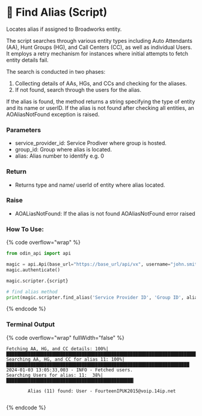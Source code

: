 # 🔎 Find Alias (Script)

Locates alias if assigned to Broadworks entity.

The script searches through various entity types including Auto Attendants (AA), Hunt Groups (HG), and Call Centers (CC), as well as individual Users. It employs a retry mechanism for instances where initial attempts to fetch entity details fail.

The search is conducted in two phases:

1. Collecting details of AAs, HGs, and CCs and checking for the aliases.
2. If not found, search through the users for the alias.

If the alias is found, the method returns a string specifying the type of entity and its name or userID. If the alias is not found after checking all entities, an AOAliasNotFound exception is raised.

### Parameters&#x20;

* service\_provider\_id: Service Prodiver where group is hosted.
* group\_id: Group where alias is located.
* alias: Alias number to identify e.g. 0

### Return

* Returns type and name/ userId of entity where alias located.

### Raise

* AOALiasNotFound: If the alias is not found AOAliasNotFound error raised

### How To Use:

{% code overflow="wrap" %}
```python
from odin_api import api

magic = api.Api(base_url="https://base_url/api/vx", username="john.smith", password="ODIN_INSTANCE_1")
magic.authenticate()

magic.scripter.{script}

# find alias method
print(magic.scripter.find_alias('Service Provider ID', 'Group ID', alias=11))
```
{% endcode %}

### Terminal Output

{% code overflow="wrap" fullWidth="false" %}
```
Fetching AA, HG, and CC details: 100%|██████████████████████████████████████████████████████████████████████████
Searching AA, HG, and CC for alias 11: 100%|████████████████████████████████████████████████████████████████████
2024-01-03 13:05:33,003 - INFO - Fetched users.
Searching Users for alias: 11:  38%|███████████████████████████████████████████████▎                            

        Alias (11) found: User - FourteenIPUK2015@voip.14ip.net
        
```
{% endcode %}
